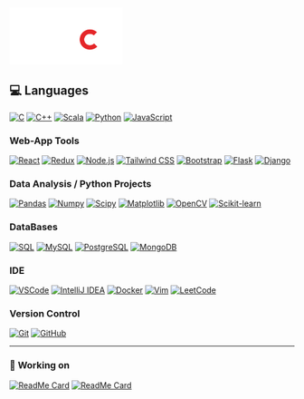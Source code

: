 <img src="https://github.com/SebaSalasLvd/SebaSalasLvd/blob/main/assets/dcc.svg?raw=true" width="200" height="100" />


## 💻 **Languages**

[![C](https://img.shields.io/badge/-C-A8B9CC?style=flat&logo=c&logoColor=white&link=https://github.com/SebaSalasLvd)](https://github.com/SebaSalasLvd)
[![C++](https://img.shields.io/badge/-C++-00599C?style=flat&logo=cplusplus&logoColor=white&link=https://github.com/SebaSalasLvd)](https://github.com/SebaSalasLvd)
[![Scala](https://img.shields.io/badge/-Scala-DC322F?style=flat&logo=scala&logoColor=white&link=https://github.com/SebaSalasLvd)](https://github.com/SebaSalasLvd)
[![Python](https://img.shields.io/badge/-Python-black?style=flat&logo=python&link=https://github.com/SebaSalasLvd/Python-AWS-TradingAI)](https://github.com/SebaSalasLvd/Python-AWS-TradingAI)
[![JavaScript](https://img.shields.io/badge/-JavaScript-black?style=flat&logo=javascript&link=https://github.com/SebaSalasLvd)](https://github.com/SebaSalasLvd)  

### **Web-App Tools**
[![React](https://img.shields.io/badge/-React-61DAFB?style=flat&logo=react&logoColor=white&link=https://github.com/SebaSalasLvd)](https://github.com/SebaSalasLvd)
[![Redux](https://img.shields.io/badge/-Redux-764ABC?style=flat&logo=Redux&logoColor=white&link=https://github.com/SebaSalasLvd)](https://github.com/SebaSalasLvd)
[![Node.js](https://img.shields.io/badge/-Node.js-339933?style=flat&logo=node.js&logoColor=white&link=https://github.com/SebaSalasLvd)](https://github.com/SebaSalasLvd)
[![Tailwind CSS](https://img.shields.io/badge/-Tailwind%20CSS-38B2AC?style=flat&logo=tailwindcss&logoColor=white&link=https://github.com/SebaSalasLvd)](https://github.com/SebaSalasLvd)
[![Bootstrap](https://img.shields.io/badge/-Bootstrap-purple?style=flat&logo=bootstrap&link=https://github.com/SebaSalasLvd)](https://github.com/SebaSalasLvd)
[![Flask](https://img.shields.io/badge/-Flask-000000?style=flat&logo=Flask&logoColor=white&link=https://github.com/SebaSalasLvd)](https://github.com/SebaSalasLvd)
[![Django](https://img.shields.io/badge/-Django-green?style=flat&logo=Django&logoColor=white&link=https://github.com/SebaSalasLvd)](https://github.com/SebaSalasLvd)

### **Data Analysis / Python Projects**
[![Pandas](https://img.shields.io/badge/-Pandas-150458?style=flat&logo=Pandas&link=https://github.com/SebaSalasLvd)](https://github.com/SebaSalasLvd)
[![Numpy](https://img.shields.io/badge/-Numpy-lightgray?style=flat&logo=Numpy&logoColor=white&link=https://github.com/SebaSalasLvd)](https://github.com/SebaSalasLvd)
[![Scipy](https://img.shields.io/badge/-Scipy-blue?style=flat&logo=Scipy&logoColor=white&link=https://github.com/SebaSalasLvd)](https://github.com/SebaSalasLvd)
[![Matplotlib](https://img.shields.io/badge/-Matplotlib-black?style=flat&logo=Matplotlib&logoColor=white&link=https://github.com/SebaSalasLvd)](https://github.com/SebaSalasLvd)
[![OpenCV](https://img.shields.io/badge/-OpenCV-5C3EE8?style=flat&logo=OpenCV&logoColor=white&link=https://github.com/SebaSalasLvd)](https://github.com/SebaSalasLvd)
[![Scikit-learn](https://img.shields.io/badge/-Scikit_learn-f79c42?style=flat&logo=Scikit-learn&logoColor=white&link=https://github.com/SebaSalasLvd)](https://github.com/SebaSalasLvd)

### **DataBases**
[![SQL](https://img.shields.io/badge/-SQL-orange?style=flat&logo=sql&link=https://github.com/SebaSalasLvd)](https://github.com/SebaSalasLvd)
[![MySQL](https://img.shields.io/badge/-MySQL-lightgray?style=flat&logo=mysql&link=https://github.com/SebaSalasLvd)](https://github.com/SebaSalasLvd)
[![PostgreSQL](https://img.shields.io/badge/-PostgreSQL-blue?style=flat&logo=postgresql&link=https://github.com/SebaSalasLvd)](https://github.com/SebaSalasLvd)
[![MongoDB](https://img.shields.io/badge/-MongoDB-47A248?style=flat&logo=mongodb&logoColor=white)](https://www.mongodb.com/)

### **IDE**
[![VSCode](https://img.shields.io/badge/-VSCode-007ACC?style=flat&logo=visualstudiocode&logoColor=white)](https://code.visualstudio.com/)
[![IntelliJ IDEA](https://img.shields.io/badge/-IntelliJ%20IDEA-000000?style=flat&logo=IntelliJ-IDEA&logoColor=white&link=https://github.com/SebaSalasLvd)](https://github.com/SebaSalasLvd)
[![Docker](https://img.shields.io/badge/-Docker-2496ED?style=flat&logo=Docker&logoColor=white&link=https://github.com/SebaSalasLvd)](https://github.com/SebaSalasLvd)
[![Vim](https://img.shields.io/badge/-Vim-019733?style=flat&logo=Vim&logoColor=white&link=https://github.com/SebaSalasLvd)](https://github.com/SebaSalasLvd)
[![LeetCode](https://img.shields.io/badge/-LeetCode-02569B?style=flat&logo=leetCode&logoColor=white&link=https://github.com/SebaSalasLvd)](https://github.com/SebaSalasLvd)

### **Version Control**
[![Git](https://img.shields.io/badge/-Git-black?style=flat&logo=git&link=https://github.com/SebaSalasLvd)](https://github.com/SebaSalasLvd)
[![GitHub](https://img.shields.io/badge/-GitHub-181717?style=flat&logo=github&link=https://github.com/SebaSalasLvd)](https://github.com/SebaSalasLvd)

---

### 🚀 **Working on**
[![ReadMe Card](https://github-readme-stats.vercel.app/api/pin/?username=SebaSalasLvd&repo=vitral&theme=radical)](https://github.com/SebaSalasLvd/vitral)
[![ReadMe Card](https://github-readme-stats.vercel.app/api/pin/?username=SebaSalasLvd&repo=proyecto-mineria&theme=highcontrast)](https://github.com/SebaSalasLvd/proyecto-mineria)
